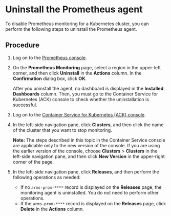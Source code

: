 # Uninstall the Prometheus agent

To disable Prometheus monitoring for a Kubernetes cluster, you can perform the following steps to uninstall the Prometheus agent.

## Procedure

1.  Log on to the [Prometheus console](https://prometheus.console.aliyun.com/#/home).

2.  On the **Prometheus Monitoring** page, select a region in the upper-left corner, and then click **Uninstall** in the **Actions** column. In the **Confirmation** dialog box, click **OK**.

    After you uninstall the agent, no dashboard is displayed in the **Installed Dashboards** column. Then, you must go to the Container Service for Kubernetes \(ACK\) console to check whether the uninstallation is successful.

3.  Log on to the [Container Service for Kubernetes \(ACK\) console](https://cs.console.aliyun.com).

4.  In the left-side navigation pane, click **Clusters**, and then click the name of the cluster that you want to stop monitoring.

    **Note:** The steps described in this topic in the Container Service console are applicable only to the new version of the console. If you are using the earlier version of the console, choose **Clusters** \> **Clusters** in the left-side navigation pane, and then click **New Version** in the upper-right corner of the page.

5.  In the left-side navigation pane, click **Releases**, and then perform the following operations as needed:

    -   If no `arms-prom-****` record is displayed on the **Releases** page, the monitoring agent is uninstalled. You do not need to perform other operations.
    -   If the `arms-prom-****` record is displayed on the **Releases** page, click **Delete** in the **Actions** column.

